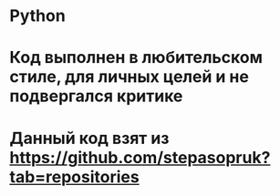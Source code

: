 # Python
# Код выполнен в любительском стиле, для личных целей и не подвергался критике
# Данный код взят из https://github.com/stepasopruk?tab=repositories
